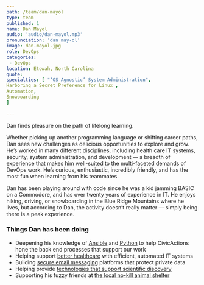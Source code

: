 ```yaml
---
path: /team/dan-mayol
type: team
published: 1
name: Dan Mayol
audio: 'audio/dan-mayol.mp3'
pronunciation: 'dan may-ol'
image: dan-mayol.jpg
role: DevOps
categories: 
 - DevOps
location: Etowah, North Carolina
quote: 
specialties: [ "‘OS Agnostic’ System Administration",
Harboring a Secret Preference for Linux ,
Automation,
Snowboarding
]
  
---
```


Dan finds pleasure on the path of lifelong learning.

Whether picking up another programming language or shifting career paths, Dan sees new challenges as delicious opportunities to explore and grow. He’s worked in many different disciplines, including health care IT systems, security, system administration, and development — a breadth of experience that makes him well-suited to the multi-faceted demands of DevOps work. He’s curious, enthusiastic, incredibly friendly, and has the most fun when learning from his teammates.

Dan has been playing around with code since he was a kid jamming BASIC on a Commodore, and has over twenty years of experience in IT. He enjoys hiking, driving, or snowboarding in the Blue Ridge Mountains where he lives, but according to Dan, the activity doesn’t really matter — simply being there is a peak experience.





### Things Dan has been doing
* Deepening his knowledge of [Ansible](https://www.ansible.com/) and [Python](https://www.python.org/) to help CivicActions hone the back end processes that support our work
* Helping support [better healthcare](https://missionhealth.org/) with efficient, automated IT systems
* Building [secure email messaging](https://globalcerts.net/) platforms that protect private data
* Helping provide [technologies that support scientific discovery](https://corporate.thermofisher.com/)
* Supporting his fuzzy friends at [the local no-kill animal shelter](https://www.charliesangelsanimalrescue.com/)




